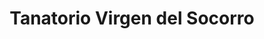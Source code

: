 ---
title: "Tanatorio Virgen del Socorro"
url: /vitigudino/tanatorio-virgen-del-socorro/
shop: directores de funerarias
---